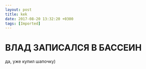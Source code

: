 ```yaml
---
layout: post
title: kek
date: 2017-08-20 13:32:20 +0300
tags: [Imported]
---
```

# ВЛАД ЗАПИСАЛСЯ В БАССЕИН

да, уже купил шапочку)